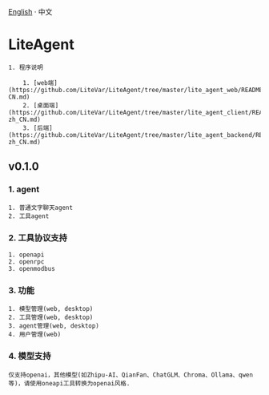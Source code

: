 [English](README.md) · 中文

# LiteAgent
    1. 程序说明
	
        1. [web端](https://github.com/LiteVar/LiteAgent/tree/master/lite_agent_web/README_zh-CN.md)
        2. [桌面端](https://github.com/LiteVar/LiteAgent/tree/master/lite_agent_client/README-zh_CN.md)
        3. [后端](https://github.com/LiteVar/LiteAgent/tree/master/lite_agent_backend/README-zh_CN.md)
		
## v0.1.0

### 1. agent
    1. 普通文字聊天agent
    2. 工具agent

### 2. 工具协议支持
    1. openapi
	2. openrpc
	3. openmodbus

### 3. 功能
    1. 模型管理(web, desktop)
    2. 工具管理(web, desktop)
    3. agent管理(web, desktop)
    4. 用户管理(web)

### 4. 模型支持
	仅支持openai，其他模型(如Zhipu-AI、QianFan、ChatGLM、Chroma、Ollama、qwen等)，请使用oneapi工具转换为openai风格.

